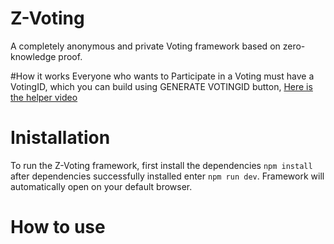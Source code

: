 # Z-Voting
A completely anonymous and private Voting framework based on zero-knowledge proof.

#How it works
Everyone who wants to Participate in a Voting must have a VotingID, which you can build using GENERATE VOTINGID button, [Here is the helper video](https://github.com/AMIRKHANEF/ZK-Gasless-Voting/blob/main/README.md#how-to-use)
# Inistallation
To run the Z-Voting framework, first install the dependencies `npm install` after dependencies successfully installed enter `npm run dev`.
Framework will automatically open on your default browser.

# How to use
